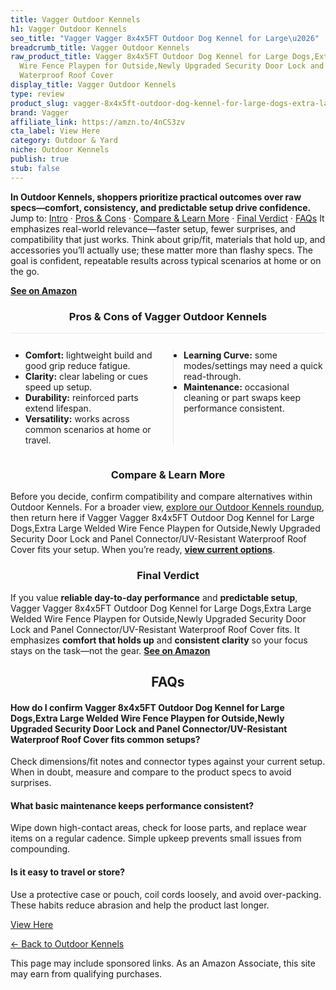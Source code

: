 ```yaml
---
title: Vagger Outdoor Kennels
h1: Vagger Outdoor Kennels
seo_title: "Vagger Vagger 8x4x5FT Outdoor Dog Kennel for Large\u2026"
breadcrumb_title: Vagger Outdoor Kennels
raw_product_title: Vagger 8x4x5FT Outdoor Dog Kennel for Large Dogs,Extra Large Welded
  Wire Fence Playpen for Outside,Newly Upgraded Security Door Lock and Panel Connector/UV-Resistant
  Waterproof Roof Cover
display_title: Vagger Outdoor Kennels
type: review
product_slug: vagger-8x4x5ft-outdoor-dog-kennel-for-large-dogs-extra-large-welded-wir-b7e6f59f
brand: Vagger
affiliate_link: https://amzn.to/4nCS3zv
cta_label: View Here
category: Outdoor & Yard
niche: Outdoor Kennels
publish: true
stub: false
---
```


<div id="intro" class="full-width"><p><strong>In Outdoor Kennels, shoppers prioritize practical outcomes over raw specs&mdash;comfort, consistency, and predictable setup drive confidence.</strong> Jump to: <a href="#intro">Intro</a> · <a href="#pros-cons">Pros &amp; Cons</a> · <a href="#compare-more">Compare &amp; Learn More</a> · <a href="#verdict">Final Verdict</a> · <a href="#faqs">FAQs</a> It emphasizes real-world relevance&mdash;faster setup, fewer surprises, and compatibility that just works. Think about grip/fit, materials that hold up, and accessories you’ll actually use; these matter more than flashy specs. The goal is confident, repeatable results across typical scenarios at home or on the go.</p><p><a href="https://amzn.to/4nCS3zv" rel="nofollow sponsored noopener" target="_blank"><strong>See on Amazon</strong></a></p></div>
<h3 id="pros-cons" style="text-align:center;">Pros &amp; Cons of Vagger Outdoor Kennels</h3>
<div class="pc-grid" style="display:grid;grid-template-columns:1fr 1fr;gap:16px;border-top:1px solid #e5e7eb;padding-top:12px;">
  <ul>
    <li><strong>Comfort:</strong> lightweight build and good grip reduce fatigue.</li>
    <li><strong>Clarity:</strong> clear labeling or cues speed up setup.</li>
    <li><strong>Durability:</strong> reinforced parts extend lifespan.</li>
    <li><strong>Versatility:</strong> works across common scenarios at home or travel.</li>
  </ul>
  <ul style="border-left:1px solid #e5e7eb;padding-left:16px;">
    <li><strong>Learning Curve:</strong> some modes/settings may need a quick read-through.</li>
    <li><strong>Maintenance:</strong> occasional cleaning or part swaps keep performance consistent.</li>
  </ul>
</div>


<h3 id="compare-more" style="text-align:center;">Compare &amp; Learn More</h3>
<p>Before you decide, confirm compatibility and compare alternatives within Outdoor Kennels. For a broader view, <a href="#">explore our Outdoor Kennels roundup</a>, then return here if Vagger Vagger 8x4x5FT Outdoor Dog Kennel for Large Dogs,Extra Large Welded Wire Fence Playpen for Outside,Newly Upgraded Security Door Lock and Panel Connector/UV-Resistant Waterproof Roof Cover fits your setup. When you’re ready, <a href="https://amzn.to/4nCS3zv" rel="nofollow sponsored noopener" target="_blank"><strong>view current options</strong></a>.</p>

<h3 id="verdict" style="text-align:center;">Final Verdict</h3>
<p>If you value <strong>reliable day-to-day performance</strong> and <strong>predictable setup</strong>, Vagger Vagger 8x4x5FT Outdoor Dog Kennel for Large Dogs,Extra Large Welded Wire Fence Playpen for Outside,Newly Upgraded Security Door Lock and Panel Connector/UV-Resistant Waterproof Roof Cover fits. It emphasizes <strong>comfort that holds up</strong> and <strong>consistent clarity</strong> so your focus stays on the task&mdash;not the gear. <a href="https://amzn.to/4nCS3zv" rel="nofollow sponsored noopener" target="_blank"><strong>See on Amazon</strong></a></p>

<h2 id="faqs" style="text-align:center;">FAQs</h2>
<h4><strong>How do I confirm Vagger 8x4x5FT Outdoor Dog Kennel for Large Dogs,Extra Large Welded Wire Fence Playpen for Outside,Newly Upgraded Security Door Lock and Panel Connector/UV-Resistant Waterproof Roof Cover fits common setups?</strong></h4>
<p>Check dimensions/fit notes and connector types against your current setup. When in doubt, measure and compare to the product specs to avoid surprises.</p>
<h4><strong>What basic maintenance keeps performance consistent?</strong></h4>
<p>Wipe down high-contact areas, check for loose parts, and replace wear items on a regular cadence. Simple upkeep prevents small issues from compounding.</p>
<h4><strong>Is it easy to travel or store?</strong></h4>
<p>Use a protective case or pouch, coil cords loosely, and avoid over-packing. These habits reduce abrasion and help the product last longer.</p>

<p><a class="btn" href="https://amzn.to/4nCS3zv" target="_blank" rel="nofollow sponsored noopener">View Here</a></p>
<p><a href="/roundups/outdoor-yard/outdoor-kennels/">← Back to Outdoor Kennels</a></p>
<aside class="disclosure">This page may include sponsored links. As an Amazon Associate, this site may earn from qualifying purchases.</aside>
